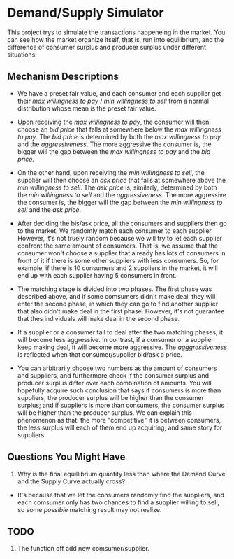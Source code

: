 # Demand/Supply Simulator

This project trys to simulate the transactions happeneing in the market. You can see how the market organize itself, that is, run into equilibrium, and the difference of consumer surplus and producer surplus under different situations.

## Mechanism Descriptions

* We have a preset fair value, and each consumer and each supplier get their *max willingness to pay* / *min willingness to sell* from a normal distribution whose mean is the preset fair value.

* Upon receiving the *max willingness to pay*, the consumer will then choose an *bid price* that falls at somewhere below the *max willingness to pay*. The *bid price* is determined by both the *max willingness to pay* and the *aggressiveness*. The more aggressive the consumer is, the bigger will the gap between the *max willingness to pay* and the *bid price*.

* On the other hand, upon receiving the *min willingness to sell*, the supplier will then choose an *ask price* that falls at somewhere above the *min willingness to sell*. The *ask price* is, similarly, determined by both the *min willingness to sell* and the *aggressiveness*. The more aggressive the consumer is, the bigger will the gap between the *min willingness to sell* and the *ask price*.

* After deciding the bis/ask price, all the consumers and suppliers then go to the market. We randomly match each consumer to each supplier. However, it's not truely random because we will try to let each supplier confront the same amount of consumers. That is, we assume that the consumer won't choose a supplier that already has lots of consumers in front of it if there is some other suppliers with less consumers. So, for example, if there is 10 consumers and 2 suppliers in the market, it will end up with each supplier having 5 consumers in front.

* The matching stage is divided into two phases. The first phase was described above, and if some comsumers didn't make deal, they will enter the second phase, in which they can go to find another supplier that also didn't make deal in the first phase. However, it's not guarantee that thes individuals will make deal in the second phase.

* If a supplier or a consumer fail to deal after the two matching phases, it will become less aggressive. In contrast, if a consumer or a supplier keep making deal, it will become more aggressive. The *agggressiveness* is reflected when that consumer/supplier bid/ask a price.

* You can arbitrarily choose two numbers as the amount of consumers and suppliers, and furthermore check if the consumer surplus and producer surplus differ over each combination of amounts. You will hopefully acquire such conclusion that says if consumers is more than suppliers, the producer surplus will be higher than the consumer surplus; and if suppliers is more than consumers, the consumer surplus will be higher than the producer surplus. We can explain this phenomenon as that: the more "competitive" it is between consumers, the less surplus will each of them end up acquiring, and same story for suppliers.

## Questions You Might Have

1. Why is the final equillibrium quantity less than where the Demand Curve and the Supply Curve actually cross?

* It's because that we let the consumers randomly find the suppliers, and each comsumer only has two chances to find a supplier willing to sell, so some *possible* matching result may not realize.

## TODO

 1. The function off add new comsumer/supplier.
